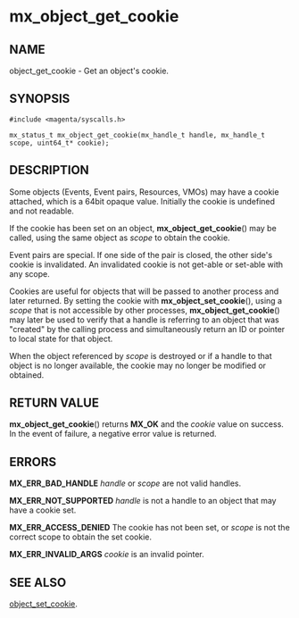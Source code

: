 # mx_object_get_cookie

## NAME

object_get_cookie - Get an object's cookie.

## SYNOPSIS

```
#include <magenta/syscalls.h>

mx_status_t mx_object_get_cookie(mx_handle_t handle, mx_handle_t scope, uint64_t* cookie);

```

## DESCRIPTION

Some objects (Events, Event pairs, Resources, VMOs) may have a cookie attached,
which is a 64bit opaque value.  Initially the cookie is undefined and not readable.

If the cookie has been set on an object, **mx_object_get_cookie**() may be
called, using the same object as *scope* to obtain the cookie.

Event pairs are special.  If one side of the pair is closed, the other side's
cookie is invalidated. An invalidated cookie is not get-able or set-able with any scope.

Cookies are useful for objects that will be passed to another process and
later returned.  By setting the cookie with **mx_object_set_cookie**(),
using a *scope* that is not accessible by other processes, **mx_object_get_cookie**()
may later be used to verify that a handle is referring to an object that was
"created" by the calling process and simultaneously return an ID or pointer
to local state for that object.

When the object referenced by *scope* is destroyed or if a handle to that object
is no longer available, the cookie may no longer be modified or obtained.


## RETURN VALUE

**mx_object_get_cookie**() returns **MX_OK** and the *cookie* value on success.
In the event of failure, a negative error value is returned.


## ERRORS

**MX_ERR_BAD_HANDLE**  *handle* or *scope* are not valid handles.

**MX_ERR_NOT_SUPPORTED**  *handle* is not a handle to an object that may have a cookie set.

**MX_ERR_ACCESS_DENIED**  The cookie has not been set, or *scope* is not the correct scope
to obtain the set cookie.

**MX_ERR_INVALID_ARGS**  *cookie* is an invalid pointer.

## SEE ALSO

[object_set_cookie](object_set_cookie.md).
